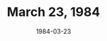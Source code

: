 ---
layout: episode
title: March 23, 1984
date: 1984-03-23
recording_status: incomplete
private_reel: Keith Richards Part 1
videos:
  - title: Rick Springfield - Love Somebody
  - title: Bonnie Tyler - Holding Out For A Hero
  - title: Eurythmics - Here Comes The Rain Again
  - title: Eddy Grant - Romancing The Stone
  - title: Culture Club - Miss Me Blind
  - title: Scorpions - Rock You Like A Hurricane
  - title: Matthew Wilder - The Kid's American
  - title: The Romantics - One In A Million
  - title: George Clinton - Last Dance
    world_premiere_video: true
  - title: Thompson Twins - Hold Me Now
  - title: John Lennon - Nobody Told Me
  - title: Phil Collins - Against All Odds
  - title: Tina Turner - Let's Stay Together
  - title: Dwight Twilley - Girls
  - title: Eddie Money - Club Michelle
notes: Existing recording is mostly complete - the Tina Turner episode was cut.
index_notes:  
---